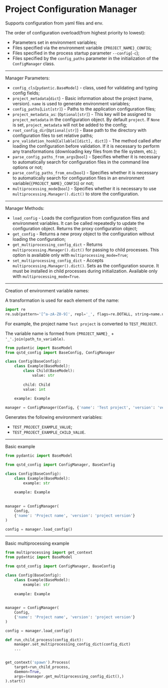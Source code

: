 
# Project Configuration Manager

Supports configuration from yaml files and env.

The order of configuration overload(from highest priority to lowest):
- Parameters set in environment variables;
- Files specified via the environment variable `{PROJECT_NAME}_CONFIG`;
- Files specified in the process startup parameter `--config`(`-c`);
- Files specified by the `config_paths` parameter in the initialization of the `ConfigManager` class.

---

Manager Parameters:
- `config_cls`(`pydantic.BaseModel`) - class, used for validating and typing config fields;
- `project_metadata`(`dict`) - Basic information about the project (name, version).
`name` is used to generate environment variables;
- `config_paths`(`List[str]`) - Paths to the application configuration files;
- `project_metadata_as`: (`Optional[str]`) - This key will be assigned to `project_metadata` in the configuration object.
By default `project`. If `None` is set, `project_metadata` will not be added to the config;
- `root_config_dir`(`Optional[str]`) - Base path to the directory with configuration files to set relative paths;
- `pre_validation_hook`(`Callable[[dict], dict]`) - The method called after loading the configuration before validation.
If it is necessary to perform any transformations (downloading key files from the file system, etc.);
- `parse_config_paths_from_args`(`bool`) - Specifies whether it is necessary to automatically search for configuration
files in the command line options or not;
- `parse_config_paths_from_env`(`bool`) - Specifies whether it is necessary to automatically search for configuration
files in an environment variable(`{PROJECT_NAME}_CONFIG`) or not;
- `multiprocessing_mode`(`bool`) - Specifies whether it is necessary to use `multiprocessing.Manager().dict()` to store
the configuration.


---

Manager Methods:
- `load_config` - Loads the configuration from configuration files and environment variables.
It can be called repeatedly to update the configuration object. Returns the proxy configuration object;
- `get_config` - Returns a new proxy object to the configuration without loading the configuration;
- `get_multiprocessing_config_dict` - Returns `multiprocessing.Manager().dict()` for passing to child processes.
This option is available only with `multiprocessing_mode=True`;
- `set_multiprocessing_config_dict` - Accepts `multiprocessing.Manager().dict()`. Sets as the configuration source.
It must be installed in child processes during initialization. Available only with `multiprocessing_mode=True`.

---

Creation of environment variable names:


A transformation is used for each element of the name:
```python
import re
re.sub(pattern='[^a-zA-Z0-9]', repl='_', flags=re.DOTALL, string=name.upper())
```

For example, the project name `Test project` is converted to `TEST_PROJECT`.

The variable name is formed from `{PROJECT_NAME}_` + `'_'.join(path_to_variable)`.

```python
from pydantic import BaseModel
from qstd_config import BaseConfig, ConfigManager

class Config(BaseConfig):
    class Example(BaseModel):
        class Child(BaseModel):
            value: str
        
        child: Child
        value: int
        
    example: Example

manager = ConfigManager(Config, {'name': 'Test project', 'version': 'version'})
```

Generates the following environment variables:
- `TEST_PROJECT_EXAMPLE_VALUE`;
- `TEST_PROJECT_EXAMPLE_CHILD_VALUE`.

---

Basic example

```python
from pydantic import BaseModel

from qstd_config import ConfigManager, BaseConfig

class Config(BaseConfig):
    class Example(BaseModel):
        example: str
    
    example: Example
        
        
manager = ConfigManager(
    Config,
    {'name': 'Project name', 'version': 'project version'}
)

config = manager.load_config()
```

---

Basic multiprocessing example

```python
from multiprocessing import get_context
from pydantic import BaseModel

from qstd_config import ConfigManager, BaseConfig

class Config(BaseConfig):
    class Example(BaseModel):
        example: str
    
    example: Example
        
        
manager = ConfigManager(
    Config,
    {'name': 'Project name', 'version': 'project version'}
)

config = manager.load_config()

def run_child_process(config_dict):
    manager.set_multiprocessing_config_dict(config_dict)
    ...


get_context('spawn').Process(
    target=run_child_process,
    daemon=True,
    args=(manager.get_multiprocessing_config_dict(),)
).start()
```

